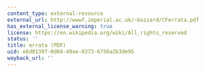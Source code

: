 ```yaml
---
content_type: external-resource
external_url: http://wwwf.imperial.ac.uk/~buzzard/CFerrata.pdf
has_external_license_warning: true
license: https://en.wikipedia.org/wiki/All_rights_reserved
status: ''
title: errata (PDF)
uid: e6d01397-0d04-49ae-8373-6750a2b3de95
wayback_url: ''
---
```

